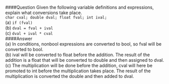 ####Question
Given the following variable definitions and expressions, explain what conversions take place.  
`char cval; double dval; float fval; int ival;`  
(a) `if (fval)`  
(b) `dval = fval + ival`  
(c) `dval + ival * cval`  
####Answer  
(a) In conditions, nonbool expressions are converted to bool, so fval will be converted to bool.  
(b) ival will be converted to float before the addition. The result of the addition is a float that will be converted to double and then assigned to dval.  
(c) The multiplication will be done before the addition, cval will here be promoted to int before the multiplication takes place. The result of the multiplication is converted the double and then added to dval.  

